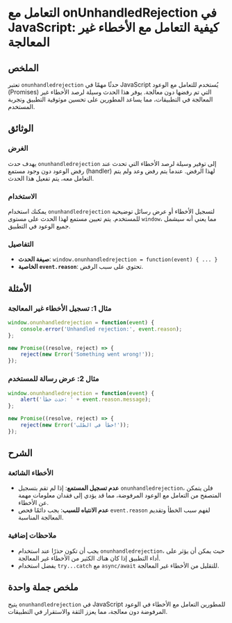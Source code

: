 <!--
Meta Description: # التعامل مع onUnhandledRejection في JavaScript: كيفية التعامل مع الأخطاء غير المعالجة ## الملخص تعتبر `onunhandledrejection` حدثًا مهمًا في JavaScrip...
Meta Keywords: onunhandledrejection, الأخطاء, event, المعالجة, التعامل
-->

# التعامل مع onUnhandledRejection في JavaScript: كيفية التعامل مع الأخطاء غير المعالجة

## الملخص
تعتبر `onunhandledrejection` حدثًا مهمًا في JavaScript يُستخدم للتعامل مع الوعود (Promises) التي تم رفضها دون معالجة. يوفر هذا الحدث وسيلة لرصد الأخطاء غير المعالجة في التطبيقات، مما يساعد المطورين على تحسين موثوقية التطبيق وتجربة المستخدم.

## الوثائق
### الغرض
يهدف حدث `onunhandledrejection` إلى توفير وسيلة لرصد الأخطاء التي تحدث عند رفض الوعود دون وجود مستمع (handler) لهذا الرفض. عندما يتم رفض وعد ولم يتم التعامل معه، يتم تفعيل هذا الحدث.

### الاستخدام
يمكنك استخدام `onunhandledrejection` لتسجيل الأخطاء أو عرض رسائل توضيحية للمستخدم. يتم تعيين مستمع لهذا الحدث على مستوى `window`، مما يعني أنه سيشمل جميع الوعود في التطبيق.

### التفاصيل
- **صيغة الحدث**: `window.onunhandledrejection = function(event) { ... }`
- **الخاصية `event.reason`**: تحتوي على سبب الرفض.

## الأمثلة
### مثال 1: تسجيل الأخطاء غير المعالجة
```javascript
window.onunhandledrejection = function(event) {
    console.error('Unhandled rejection:', event.reason);
};

new Promise((resolve, reject) => {
    reject(new Error('Something went wrong!'));
});
```

### مثال 2: عرض رسالة للمستخدم
```javascript
window.onunhandledrejection = function(event) {
    alert('حدث خطأ: ' + event.reason.message);
};

new Promise((resolve, reject) => {
    reject(new Error('خطأ في الطلب!'));
});
```

## الشرح
### الأخطاء الشائعة
- **عدم تسجيل المستمع**: إذا لم تقم بتسجيل `onunhandledrejection`، فلن يتمكن المتصفح من التعامل مع الوعود المرفوضة، مما قد يؤدي إلى فقدان معلومات مهمة عن الأخطاء.
- **عدم الانتباه للسبب**: يجب دائمًا فحص `event.reason` لفهم سبب الخطأ وتقديم المعالجة المناسبة.

### ملاحظات إضافية
- يجب أن تكون حذرًا عند استخدام `onunhandledrejection`، حيث يمكن أن يؤثر على أداء التطبيق إذا كان هناك الكثير من الأخطاء غير المعالجة.
- يفضل استخدام `try...catch` مع `async/await` للتقليل من الأخطاء غير المعالجة.

## ملخص جملة واحدة
يتيح `onunhandledrejection` في JavaScript للمطورين التعامل مع الأخطاء في الوعود المرفوضة دون معالجة، مما يعزز الثقة والاستقرار في التطبيقات.